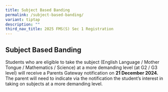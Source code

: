 ```yaml
---
title: Subject Based Banding
permalink: /subject-based-banding/
variant: tiptap
description: ""
third_nav_title: 2025 FMS(S) Sec 1 Registration
---
```

<h2>Subject Based Banding</h2>
<p>Students who are eligible to take the subject (English Language / Mother
Tongue / Mathematics / Science) at a more demanding level (at G2 / G3 level)
will receive a Parents Gateway notification on <strong>21 December 2024.</strong> The
parent will need to indicate via the notification the student’s interest
in taking on subjects at a more demanding level.&nbsp;</p>